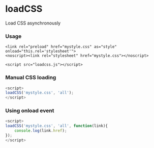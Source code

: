 # loadCSS
Load CSS asynchronously

### Usage
```
<link rel="preload" href="mystyle.css" as="style" onload="this.rel='stylesheet'">
<noscript><link rel="stylesheet" href="mystyle.css"></noscript>

<script src="loadcss.js"></script>
```

### Manual CSS loading
```javascript
<script>
loadCSS('mystyle.css', 'all');
</script>
 ```

### Using onload event
```javascript
<script>
loadCSS('mystyle.css', 'all', function(link){
    console.log(link.href);
});
</script>
```
